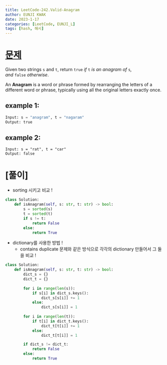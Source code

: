```yaml
---
title: LeetCode-242.Valid-Anagram
author: EUNJI KWAK
date: 2023-1-17
categories: [LeetCode, EUNJI_L]
tags: [hash, 해시]
---
```


# [문제](https://leetcode.com/problems/valid-anagram/description/)

Given two strings `s` and `t`, return `true` *if* `t` *is an anagram of* `s`*, and* `false` *otherwise*.

An **Anagram** is a word or phrase formed by rearranging the letters of a different word or phrase, typically using all the original letters exactly once.

## example 1:

```python
Input: s = "anagram", t = "nagaram"
Output: true
```

## example 2:

```
Input: s = "rat", t = "car"
Output: false
```

# [풀이]

- sorting 시키고 비교 !

```python
class Solution:
    def isAnagram(self, s: str, t: str) -> bool:
        s = sorted(s)
        t = sorted(t)
        if s != t:
            return False
        else:
            return True
```

- dictionary를 사용한 방법 !
    - contains duplicate 문제와 같은 방식으로 각각의 dictionary 만들어서 그 둘을 비교 !

```python
class Solution:
    def isAnagram(self, s: str, t: str) -> bool:
        dict_s = {}
        dict_t = {}
        
        for i in range(len(s)):
            if s[i] in dict_s.keys():
                dict_s[s[i]] += 1
            else:
                dict_s[s[i]] = 1
        
        for i in range(len(t)):
            if t[i] in dict_t.keys():
                dict_t[t[i]] += 1
            else:
                dict_t[t[i]] = 1

        if dict_s != dict_t:
            return False
        else:
            return True
```
